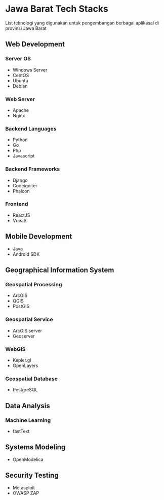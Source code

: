 # Jawa Barat Tech Stacks

List teknologi yang digunakan untuk pengembangan berbagai aplikasai di provinsi Jawa Barat

## Web Development

### Server OS
- Windows Server
- CentOS
- Ubuntu
- Debian

### Web Server
- Apache
- Nginx

### Backend Languages
- Python
- Go
- Php
- Javascript

### Backend Frameworks
- Django
- Codeigniter
- Phalcon

### Frontend
- ReactJS
- VueJS

## Mobile Development
- Java
- Android SDK

## Geographical Information System

### Geospatial Processing
- ArcGIS
- QGIS
- PostGIS

### Geospatial Service
- ArcGIS server
- Geoserver

### WebGIS
- Kepler.gl
- OpenLayers

### Geospatial Database
- PostgreSQL

## Data Analysis

### Machine Learning
- fastText

## Systems Modeling
- OpenModelica

## Security Testing
- Metasploit
- OWASP ZAP

